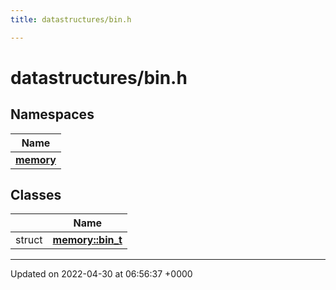 ```yaml
---
title: datastructures/bin.h

---
```


# datastructures/bin.h



## Namespaces

| Name           |
| -------------- |
| **[memory](Namespaces/namespacememory.md)**  |

## Classes

|                | Name           |
| -------------- | -------------- |
| struct | **[memory::bin_t](Classes/structmemory_1_1bin__t.md)**  |






-------------------------------

Updated on 2022-04-30 at 06:56:37 +0000
